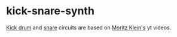 # kick-snare-synth

[Kick drum](https://youtu.be/yz37Yz315eU?si=u0BvMtUQROR8WUd3) and [snare](https://youtu.be/hULEn2_4Unw?si=4UPIrMaKqMQ0DfQr) circuits are based on [Moritz Klein's](www.youtube.com/@MoritzKlein0) yt videos.
